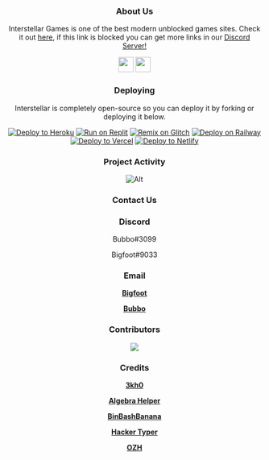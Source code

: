 <div align='center'>

### About Us

Interstellar Games is one of the best modern unblocked games sites. Check it out <a href="https://interstellars.games">here</a>, if this link is blocked you can get more links in our <a href="https://dsc.gg/interstellarntwork">Discord Server!</a>

<a href="https://discord.gg/gointerstellar"><img height="30px" src="https://img.shields.io/badge/Discord-7289DA?style=for-the-badge&logo=discord&logoColor=white"><img></a>
<a href="https://github.com/interstellarnetwork"><img height="30px" src="https://img.shields.io/badge/GitHub-100000?style=for-the-badge&logo=github&logoColor=white"><img></a>
</p>  

### Deploying
Interstellar is completely open-source so you can deploy it by forking or deploying it below.
  
<a target="_blank" href="https://heroku.com/deploy/?template=https://github.com/imbubbo/interstellar"><img alt="Deploy to Heroku" src="https://raw.githubusercontent.com/BinBashBanana/deploy-buttons/master/buttons/remade/heroku.svg"></a>
<a target="_blank" href="https://replit.com/github/imbubbo/interstellar"><img alt="Run on Replit" src="https://raw.githubusercontent.com/BinBashBanana/deploy-buttons/master/buttons/remade/replit.svg"></a>
<a target="_blank" href="https://glitch.com/edit/#!/import/github/imbubbo/interstellar"><img alt="Remix on Glitch" src="https://raw.githubusercontent.com/BinBashBanana/deploy-buttons/master/buttons/remade/glitch.svg"></a>
<a target="_blank" href="https://railway.app/new/template/AdkYoC?referralCode=PIIe5F"><img alt="Deploy on Railway" src="https://raw.githubusercontent.com/BinBashBanana/deploy-buttons/master/buttons/remade/railway.svg"></a>
<a target="_blank" href="https://vercel.com/new/clone?repository-url=https://github.com/imbubbo/interstellar"><img alt="Deploy to Vercel" src="https://raw.githubusercontent.com/BinBashBanana/deploy-buttons/master/buttons/remade/vercel.svg"></a>
<a target="_blank" href="https://app.netlify.com/start/deploy?repository=https://github.com/imbubbo/interstellar"><img alt="Deploy to Netlify" src="https://raw.githubusercontent.com/BinBashBanana/deploy-buttons/master/buttons/remade/netlify.svg"></a>

### Project Activity

![Alt](https://repobeats.axiom.co/api/embed/a29377d716158c927de96a4c70c0efc0669797c1.svg "Repobeats analytics image")
 
### Contact Us

### Discord
Bubbo#3099

Bigfoot#9033

### Email
 **<a href="mailto:bigfoot.gaming9999@gmail.com">Bigfoot</a>**
 
 **<a href="mailto:bubbo@interstellars.games">Bubbo</a>**



### Contributors 
<img src="https://contrib.rocks/image?repo=interstellarnetwork/interstellar-v3"/>

### Credits
 **<a href="https://github.com/3kh0/3kh0.github.io">3kh0</a>**
 
 **<a href="https://github.com/AlgebraHelper/AlgebraHelper-old">Algebra Helper</a>**

**<a href="https://github.com/BinBashBanana/webretro">BinBashBanana</a>** 

**<a href="https://github.com/duiker101/Hacker-Typer">Hacker Typer</a>**

 **<a href="https://github.com/ozh/cookieclicker">OZH</a>**










  

